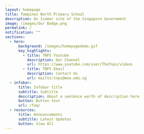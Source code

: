 ```yaml
---
layout: homepage
title: Tampines North Primary School
description: An Isomer site of the Singapore Government
image: /images/Our Badge.png
permalink: /
notification: ""
sections:
  - hero:
      background: /images/homepagedemo.gif
      key_highlights:
        - title: TNPS Youtube
          description: Our Channel
          url: https://www.youtube.com/user/TheTnps/videos
        - title: TNPS Email
          description: Contact Us
          url: mailto:tnps@moe.edu.sg
  - infobar:
      title: Infobar title
      subtitle: Subtitle
      description: About a sentence worth of description here
      button: Button text
      url: /faq/
  - resources:
      title: Announcements
      subtitle: Latest Updates
      button: View All
---
```

